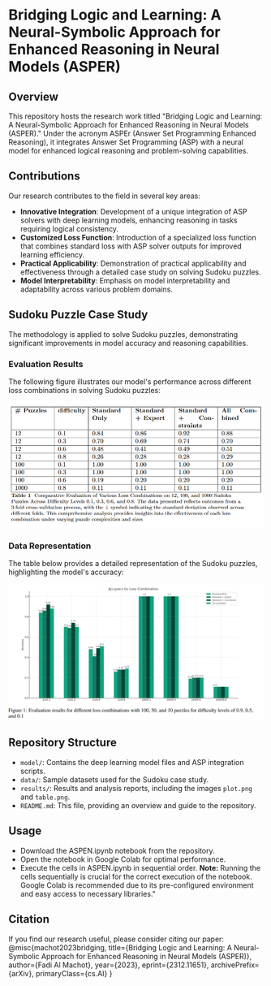 # Bridging Logic and Learning: A Neural-Symbolic Approach for Enhanced Reasoning in Neural Models (ASPER)

## Overview
This repository hosts the research work titled "Bridging Logic and Learning: A Neural-Symbolic Approach for Enhanced Reasoning in Neural Models (ASPER)." Under the acronym ASPEr (Answer Set Programming  Enhanced Reasoning),  it integrates Answer Set Programming (ASP) with a neural model for enhanced logical reasoning and problem-solving capabilities.

## Contributions
Our research contributes to the field in several key areas:
- **Innovative Integration**: Development of a unique integration of ASP solvers with deep learning models, enhancing reasoning in tasks requiring logical consistency.
- **Customized Loss Function**: Introduction of a specialized loss function that combines standard loss with ASP solver outputs for improved learning efficiency.
- **Practical Applicability**: Demonstration of practical applicability and effectiveness through a detailed case study on solving Sudoku puzzles.
- **Model Interpretability**: Emphasis on model interpretability and adaptability across various problem domains.

## Sudoku Puzzle Case Study
The methodology is applied to solve Sudoku puzzles, demonstrating significant improvements in model accuracy and reasoning capabilities.

### Evaluation Results
The following figure illustrates our model's performance across different loss combinations in solving Sudoku puzzles:

![Evaluation Results](table.png)

### Data Representation
The table below provides a detailed representation of the Sudoku puzzles, highlighting the model's accuracy:

![Sudoku Data Representation](bar.png)

## Repository Structure
- `model/`: Contains the deep learning model files and ASP integration scripts.
- `data/`: Sample datasets used for the Sudoku case study.
- `results/`: Results and analysis reports, including the images `plot.png` and `table.png`.
- `README.md`: This file, providing an overview and guide to the repository.

## Usage
- Download the ASPEN.ipynb notebook from the repository.
- Open the notebook in Google Colab for optimal performance.
- Execute the cells in ASPEN.ipynb in sequential order.
**Note:** Running the cells sequentially is crucial for the correct execution of the notebook. Google Colab is recommended due to its pre-configured environment and easy access to necessary libraries."
## Citation
If you find our research useful, please consider citing our paper:
@misc{machot2023bridging,
title={Bridging Logic and Learning: A Neural-Symbolic Approach for Enhanced Reasoning in Neural Models (ASPER)},
author={Fadi Al Machot},
year={2023},
eprint={2312.11651},
archivePrefix={arXiv},
primaryClass={cs.AI}
}
